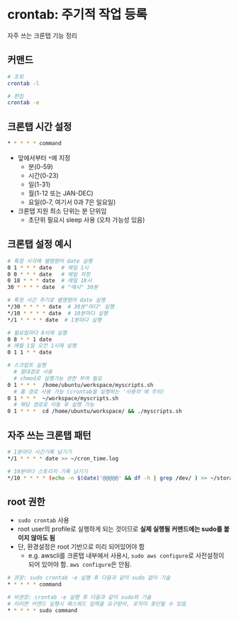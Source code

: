 # crontab: 주기적 작업 등록

자주 쓰는 크론탭 기능 정리

## 커맨드

```sh
# 조회
crontab -l

# 편집
crontab -e
```

## 크론탭 시간 설정

```sh
* * * * * command
```

- 앞에서부터  `*`에 지정
  - 분(0-59)
  - 시간(0-23)
  - 일(1-31)
  - 월(1-12 또는 JAN-DEC)
  - 요일(0-7, 여기서 0과 7은 일요일)
- 크론탭 지원 최소 단위는 분 단위임
  - 초단위 필요시 sleep 사용 (오차 가능성 있음)

## 크론탭 설정 예시

```sh
# 특정 시각에 쉘명령어 date 실행
0 1 * * * date   # 매일 1시
0 0 * * * date   # 매일 자정
0 18 * * * date  # 매일 18시
30 * * * * date  # "매시" 30분

# 특정 시간 주기로 쉘명령어 date 실행
*/30 * * * * date  # 30분"마다" 실행
*/10 * * * * date  # 10분마다 실행
*/1 * * * * date  # 1분마다 실행

# 월요일마다 8시에 실행
0 8 * * 1 date
# 매월 1일 오전 1시에 실행
0 1 1 * * date

# 스크립트 실행
  # 절대경로 사용
  # chmod로 실행가능 권한 부여 필요
0 1 * * *  /home/ubuntu/workspace/myscripts.sh
  # 홈 경로 사용 가능 (crontab을 실행하는 '사용자'에 주의)
0 1 * * *  ~/workspace/myscripts.sh                      
  # 해당 경로로 이동 후 실행 가능
0 1 * * *  cd /home/ubuntu/workspace/ && ./myscripts.sh  
```

## 자주 쓰는 크론탭 패턴

```sh
# 1분마다 시간기록 남기기
*/1 * * * * date >> ~/cron_time.log

# 10분마다 스토리지 기록 남기기
*/10 * * * * (echo -n $(date)'@@@@@' && df -h | grep /dev/ ) >> ~/storage.log
```

## root 권한

- `sudo crontab` 사용
- root user의 profile로 실행하게 되는 것이므로 **실제 실행될 커맨드에는 sudo를 붙이지 않아도 됨**
- 단, 환경설정은 root 기반으로 미리 되어있어야 함
  - e.g. awscli를 크론탭 내부에서 사용시,  `sudo aws configure`로 사전설정이 되어 있어야 함. `aws configure`은 안됨.

```sh
# 권장: sudo crontab -e 실행 후 다음과 같이 sudo 없이 기술
* * * * * command
```

```sh
# 비권장: crontab -e 실행 후 다음과 같이 sudo와 기술
# 이러면 커맨드 실행시 패스워드 입력을 요구받아, 로직이 중단될 수 있음
* * * * * sudo command
```
